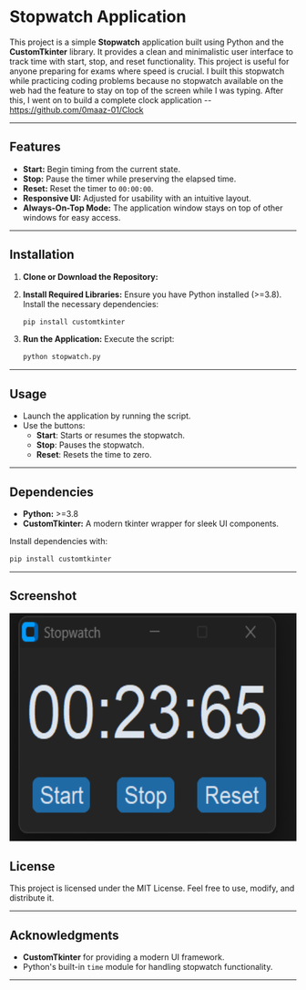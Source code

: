 # Stopwatch Application

This project is a simple **Stopwatch** application built using Python and the **CustomTkinter** library. It provides a clean and minimalistic user interface to track time with start, stop, and reset functionality.
This project is useful for anyone preparing for exams where speed is crucial. I built this stopwatch while practicing coding problems because no stopwatch available on the web had the feature to stay on top of the screen while I was typing. After this, I went on to build a complete clock application -- https://github.com/0maaz-01/Clock

---

## Features

- **Start:** Begin timing from the current state.
- **Stop:** Pause the timer while preserving the elapsed time.
- **Reset:** Reset the timer to `00:00:00`.
- **Responsive UI:** Adjusted for usability with an intuitive layout.
- **Always-On-Top Mode:** The application window stays on top of other windows for easy access.

---

## Installation

1. **Clone or Download the Repository:**
  
2. **Install Required Libraries:**
   Ensure you have Python installed (>=3.8). Install the necessary dependencies:
   ```bash
   pip install customtkinter
   ```

4. **Run the Application:**
   Execute the script:
   ```bash
   python stopwatch.py
   ```

---

## Usage

- Launch the application by running the script.
- Use the buttons:
  - **Start**: Starts or resumes the stopwatch.
  - **Stop**: Pauses the stopwatch.
  - **Reset**: Resets the time to zero.

---

## Dependencies

- **Python:** >=3.8
- **CustomTkinter:** A modern tkinter wrapper for sleek UI components.

Install dependencies with:
```bash
pip install customtkinter
```

---

## Screenshot

<img src="https://github.com/0maaz-01/StopWatch/blob/main/Images/A.png" width="600" height="400">



## License

This project is licensed under the MIT License. Feel free to use, modify, and distribute it.

---

## Acknowledgments

- **CustomTkinter** for providing a modern UI framework.
- Python's built-in `time` module for handling stopwatch functionality.

---
